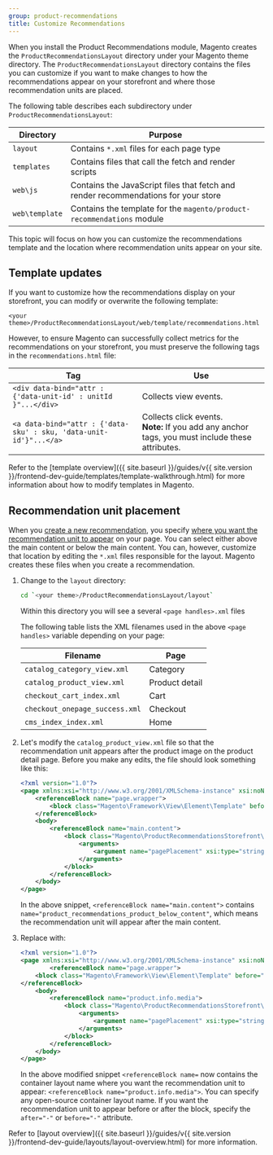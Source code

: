 ```yaml
---
group: product-recommendations
title: Customize Recommendations
---
```


When you install the Product Recommendations module, Magento creates the `ProductRecommendationsLayout` directory under your Magento theme directory. The `ProductRecommendationsLayout` directory contains the files you can customize if you want to make changes to how the recommendations appear on your storefront and where those recommendation units are placed.

The following table describes each subdirectory under `ProductRecommendationsLayout`:

|**Directory**|**Purpose**|
|---|---|
|`layout`|Contains `*.xml` files for each page type|
|`templates`|Contains files that call the fetch and render scripts|
|`web\js`|Contains the JavaScript files that fetch and render recommendations for your store|
|`web\template`|Contains the template for the `magento/product-recommendations` module|

This topic will focus on how you can customize the recommendations template and the location where recommendation units appear on your site.

## Template updates

If you want to customize how the recommendations display on your storefront, you can modify or overwrite the following template:

`<your theme>/ProductRecommendationsLayout/web/template/recommendations.html`

However, to ensure Magento can successfully collect metrics for the recommendations on your storefront, you must preserve the following tags in the `recommendations.html` file:

|Tag|Use|
|---|---|
|`<div data-bind="attr : {'data-unit-id' : unitId }"...</div>`| Collects view events.|
|`<a data-bind="attr : {'data-sku' : sku, 'data-unit-id'}"...</a>`| Collects click events. <br/>**Note:** If you add any anchor tags, you must include these attributes.|

Refer to the [template overview]({{ site.baseurl }}/guides/v{{ site.version }}/frontend-dev-guide/templates/template-walkthrough.html) for more information about how to modify templates in Magento.

## Recommendation unit placement

When you [create a new recommendation](https://docs.magento.com/m2/ee/user_guide/marketing/create-new-rec.html), you specify [where you want the recommendation unit to appear](https://docs.magento.com/m2/ee/user_guide/marketing/product-recommendations.html#productrecplacement) on your page. You can select either above the main content or below the main content. You can, however, customize that location by editing the `*.xml` files responsible for the layout. Magento creates these files when you create a recommendation.

1. Change to the `layout` directory:

    ```bash
    cd `<your theme>/ProductRecommendationsLayout/layout`
    ```

    Within this directory you will see a several `<page handles>.xml` files

    The following table lists the XML filenames used in the above `<page handles>` variable depending on your page:

    |Filename|Page|
    |---|---|
    |`catalog_category_view.xml`|Category|
    |`catalog_product_view.xml`|Product detail|
    |`checkout_cart_index.xml`|Cart|
    |`checkout_onepage_success.xml`|Checkout|
    |`cms_index_index.xml`|Home|

1. Let's modify the `catalog_product_view.xml` file so that the recommendation unit appears after the product image on the product detail page. Before you make any edits, the file should look something like this:

    ```xml
    <?xml version="1.0"?>
    <page xmlns:xsi="http://www.w3.org/2001/XMLSchema-instance" xsi:noNamespaceSchemaLocation="urn:magento:framework:View/Layout/etc/page_configuration.xsd">
        <referenceBlock name="page.wrapper">
            <block class="Magento\Framework\View\Element\Template" before="-" name="product_recommendations_fetcher" template="Magento_ProductRecommendationsStorefront::fetcher.phtml" />
        </referenceBlock>
        <body>
            <referenceBlock name="main.content">
                <block class="Magento\ProductRecommendationsStorefront\Block\Renderer" after="-" name="product_recommendations_product_below_content" template="Magento_ProductRecommendationsStorefront::renderer.phtml">
                    <arguments>
                        <argument name="pagePlacement" xsi:type="string">below-main-content</argument>
                    </arguments>
                </block>
            </referenceBlock>
        </body>
    </page>
    ```

    In the above snippet, `<referenceBlock name="main.content">` contains `name="product_recommendations_product_below_content"`, which means the recommendation unit will appear after the main content.

1. Replace with:

    ```xml
    <?xml version="1.0"?>
    <page xmlns:xsi="http://www.w3.org/2001/XMLSchema-instance" xsi:noNamespaceSchemaLocation="urn:magento:framework:View/Layout/etc/page_configuration.xsd">
            <referenceBlock name="page.wrapper">
        <block class="Magento\Framework\View\Element\Template" before="product.info" name="product_recommendations_fetcher" template="Magento_ProductRecommendationsStorefront::fetcher.phtml" />
    </referenceBlock>
        <body>
            <referenceBlock name="product.info.media">
                <block class="Magento\ProductRecommendationsStorefront\Block\Renderer" after="-" name="product_recommendations_product_below_content" template="Magento_ProductRecommendationsStorefront::renderer.phtml">
                    <arguments>
                        <argument name="pagePlacement" xsi:type="string">below-main-content</argument>
                    </arguments>
                </block>
            </referenceBlock>
        </body>
    </page>
    ```

    In the above modified snippet `<referenceBlock name=` now contains the container layout name where you want the recommendation unit to appear: `<referenceBlock name="product.info.media">`. You can specify any open-source container layout name. If you want the recommendation unit to appear before or after the block, specify the `after="-"` or `before="-"` attribute.

Refer to [layout overview]({{ site.baseurl }}/guides/v{{ site.version }}/frontend-dev-guide/layouts/layout-overview.html) for more information.
